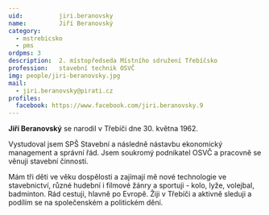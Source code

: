 ```yaml
---
uid:          jiri.beranovsky
name:         Jiří Beranovský
category:
  - mstrebicsko
  - pms
ordpms: 3
description:  2. místopředseda Místního sdružení Třebíčsko
profession:   stavební technik OSVČ
img: people/jiri-beranovsky.jpg
mail:
  - jiri.beranovsky@pirati.cz
profiles:
  facebook: https://www.facebook.com/jiri.beranovsky.9
---
```


**Jiří Beranovský** se narodil v Třebíči dne 30. května 1962. 

Vystudoval jsem SPŠ Stavební a následně nástavbu ekonomický management a správní řád. Jsem soukromý podnikatel OSVČ a pracovně se věnuji stavební činnosti. 

Mám tři děti ve věku dospělosti a zajímají mě nové technologie ve stavebnictví, různé hudební i filmové žánry a sportuji - kolo, lyže, volejbal, badminton. Rád cestuji, hlavně po Evropě. Žiji v Třebíči a aktivně sleduji a podílím se na společenském a politickém dění. 
